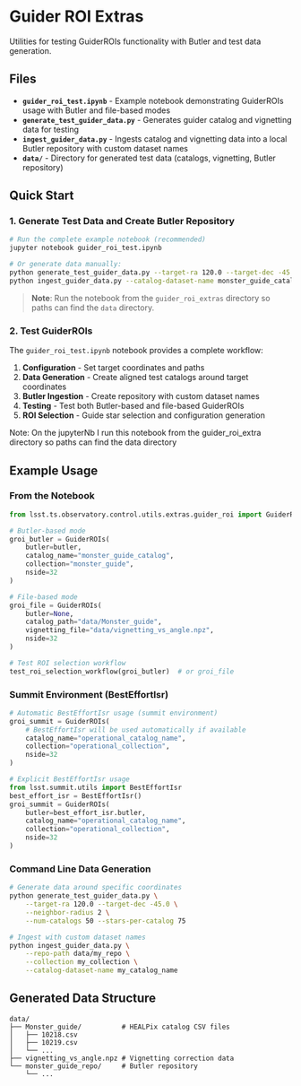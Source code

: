 # Guider ROI Extras

Utilities for testing GuiderROIs functionality with Butler and test data generation.

## Files

- **`guider_roi_test.ipynb`** - Example notebook demonstrating GuiderROIs usage with Butler and file-based modes
- **`generate_test_guider_data.py`** - Generates guider catalog and vignetting data for testing
- **`ingest_guider_data.py`** - Ingests catalog and vignetting data into a local Butler repository with custom dataset names
- **`data/`** - Directory for generated test data (catalogs, vignetting, Butler repository)

## Quick Start

### 1. Generate Test Data and Create Butler Repository

```bash
# Run the complete example notebook (recommended)
jupyter notebook guider_roi_test.ipynb

# Or generate data manually:
python generate_test_guider_data.py --target-ra 120.0 --target-dec -45.0 --neighbor-radius 2
python ingest_guider_data.py --catalog-dataset-name monster_guide_catalog
```

> **Note**: Run the notebook from the `guider_roi_extras` directory so paths can find the `data` directory.

### 2. Test GuiderROIs

The `guider_roi_test.ipynb` notebook provides a complete workflow:

1. **Configuration** - Set target coordinates and paths
2. **Data Generation** - Create aligned test catalogs around target coordinates  
3. **Butler Ingestion** - Create repository with custom dataset names
4. **Testing** - Test both Butler-based and file-based GuiderROIs
5. **ROI Selection** - Guide star selection and configuration generation

Note: On the jupyterNb I run this notebook from the guider_roi_extra directory so paths
can find the data directory

## Example Usage

### From the Notebook
```python
from lsst.ts.observatory.control.utils.extras.guider_roi import GuiderROIs

# Butler-based mode
groi_butler = GuiderROIs(
    butler=butler,
    catalog_name="monster_guide_catalog",
    collection="monster_guide",
    nside=32
)

# File-based mode  
groi_file = GuiderROIs(
    butler=None,
    catalog_path="data/Monster_guide",
    vignetting_file="data/vignetting_vs_angle.npz",
    nside=32
)

# Test ROI selection workflow
test_roi_selection_workflow(groi_butler)  # or groi_file
```

### Summit Environment (BestEffortIsr)
```python
# Automatic BestEffortIsr usage (summit environment)
groi_summit = GuiderROIs(
    # BestEffortIsr will be used automatically if available
    catalog_name="operational_catalog_name",
    collection="operational_collection",
    nside=32
)

# Explicit BestEffortIsr usage
from lsst.summit.utils import BestEffortIsr
best_effort_isr = BestEffortIsr()
groi_summit = GuiderROIs(
    butler=best_effort_isr.butler,
    catalog_name="operational_catalog_name",
    collection="operational_collection",
    nside=32
)
```

### Command Line Data Generation
```bash
# Generate data around specific coordinates
python generate_test_guider_data.py \
    --target-ra 120.0 --target-dec -45.0 \
    --neighbor-radius 2 \
    --num-catalogs 50 --stars-per-catalog 75

# Ingest with custom dataset names
python ingest_guider_data.py \
    --repo-path data/my_repo \
    --collection my_collection \
    --catalog-dataset-name my_catalog_name
```

## Generated Data Structure

```
data/
├── Monster_guide/          # HEALPix catalog CSV files
│   ├── 10218.csv
│   ├── 10219.csv
│   └── ...
├── vignetting_vs_angle.npz # Vignetting correction data
└── monster_guide_repo/     # Butler repository
    └── ...
```